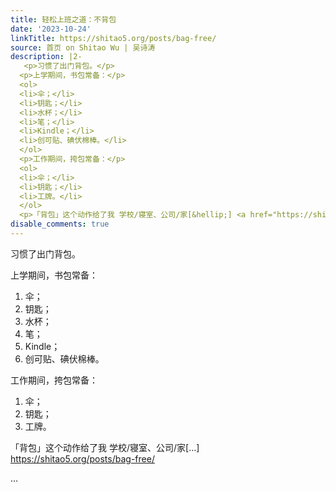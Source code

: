 ```yaml
---
title: 轻松上班之道：不背包
date: '2023-10-24'
linkTitle: https://shitao5.org/posts/bag-free/
source: 首页 on Shitao Wu | 吴诗涛
description: |2-
   <p>习惯了出门背包。</p>
  <p>上学期间，书包常备：</p>
  <ol>
  <li>伞；</li>
  <li>钥匙；</li>
  <li>水杯；</li>
  <li>笔；</li>
  <li>Kindle；</li>
  <li>创可贴、碘伏棉棒。</li>
  </ol>
  <p>工作期间，挎包常备：</p>
  <ol>
  <li>伞；</li>
  <li>钥匙；</li>
  <li>工牌。</li>
  </ol>
  <p>「背包」这个动作给了我 学校/寝室、公司/家[&hellip;] <a href="https://shitao5.org/posts/bag-free/">https://shitao5.org/posts/bag-free/</a></p>  ...
disable_comments: true
---
```

 <p>习惯了出门背包。</p>
<p>上学期间，书包常备：</p>
<ol>
<li>伞；</li>
<li>钥匙；</li>
<li>水杯；</li>
<li>笔；</li>
<li>Kindle；</li>
<li>创可贴、碘伏棉棒。</li>
</ol>
<p>工作期间，挎包常备：</p>
<ol>
<li>伞；</li>
<li>钥匙；</li>
<li>工牌。</li>
</ol>
<p>「背包」这个动作给了我 学校/寝室、公司/家[&hellip;] <a href="https://shitao5.org/posts/bag-free/">https://shitao5.org/posts/bag-free/</a></p>  ...